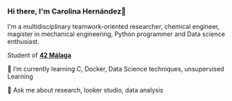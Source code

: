 ### Hi there, I'm Carolina Hernández👋

I'm a multidisciplinary teamwork-oriented researcher, chemical engineer, magister in mechanical engineering, Python programmer and Data science enthusiast.

Student of [**42 Málaga**](https://www.42malaga.com/es/)

🌱 I’m currently learning C, Docker, Data Science techniques, unsupervised Learning

💬 Ask me about research, looker studio, data analysis
<!--
**lacar0la/lacar0la** is a ✨ _special_ ✨ repository because its `README.md` (this file) appears on your GitHub profile.

Here are some ideas to get you started:

- 🔭 I’m currently working on ...
- 🌱 I’m currently learning ...
- 👯 I’m looking to collaborate on ...
- 🤔 I’m looking for help with ...
- 💬 Ask me about ...
- 📫 How to reach me: ...
- 😄 Pronouns: ...
- ⚡ Fun fact: ...
-->
